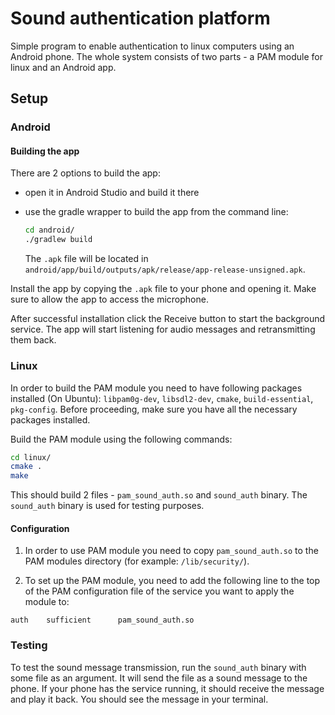 # Sound authentication platform

Simple program to enable authentication to linux computers using an Android phone. The whole system consists
of two parts - a PAM module for linux and an Android app.

## Setup

### Android

#### Building the app

There are 2 options to build the app:
- open it in Android Studio and build it there
- use the gradle wrapper to build the app from the command line:

  ```bash
  cd android/
  ./gradlew build
  ```
  The `.apk` file will be located in `android/app/build/outputs/apk/release/app-release-unsigned.apk`.


Install the app by copying the `.apk` file to your phone and opening it.
Make sure to allow the app to access the microphone.

After successful installation click the Receive button to start the background service. The app will start listening for
audio messages and retransmitting them back.

### Linux

In order to build the PAM module you need to have following packages installed (On Ubuntu): `libpam0g-dev`, `libsdl2-dev`, `cmake`, `build-essential`, `pkg-config`.
Before proceeding, make sure you have all the necessary packages installed.

Build the PAM module using the following commands:

```bash
cd linux/
cmake .
make
```

This should build 2 files - `pam_sound_auth.so` and `sound_auth` binary. The `sound_auth` binary is used for testing purposes.


#### Configuration

1. In order to use PAM module you need to copy `pam_sound_auth.so` to the PAM modules directory (for example: `/lib/security/`).

2. To set up the PAM module, you need to add the following line to the top of the PAM configuration file of the service you want to apply the module to:

```
auth    sufficient      pam_sound_auth.so
```


### Testing

To test the sound message transmission, run the `sound_auth` binary with some file as an argument. It will send the file as a sound message to the phone.
If your phone has the service running, it should receive the message and play it back. You should see the message in your terminal.

